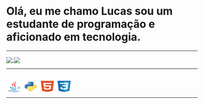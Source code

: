 # Olá, eu me chamo Lucas sou um estudante de programação e aficionado em tecnologia. 
---
<div>
  <a href="https://github.com/LucasSouza67/">
    <img  height="160em" align="center" src="https://github-readme-stats.vercel.app/api?username=LucasSouza67&show_icons=true&theme=dark&show_icons=true*include_all_commits=true"/>
  </a>
    <img height="160em" align="center" src="https://github-readme-stats.vercel.app/api/top-langs/?username=LucasSouza67&layout=compact&langs_count=16&theme=dark" />
</div>

 ---
 
<div style="display: inline_block"><br>
    <img align="center" alt="" height="30" width="40" src="https://raw.githubusercontent.com/devicons/devicon/master/icons/java/java-original.svg">
    <img align="center" alt="" height="30" width="40" src="https://raw.githubusercontent.com/devicons/devicon/master/icons/python/python-original.svg">
    <img align="center" alt="" height="30" width="40" src="https://raw.githubusercontent.com/devicons/devicon/master/icons/html5/html5-plain.svg">
    <img align="center" alt="" height="30" width="40" src="https://raw.githubusercontent.com/devicons/devicon/master/icons/css3/css3-original.svg">
</div>

---

<div>
  <a href="link" target="_blank" rel="noopener noreferrer"><img src="https://img.shields.io/badge/Instagram-E4405F?style=for-the-badge&logo=instagram&logoColor=white" alt="" target="_blank"></a>
  <a href="link" target="_blank" rel="noopener noreferrer"><img src="https://img.shields.io/badge/LinkedIn-0077B5?style=for-the-badge&logo=linkedin&logoColor=white" alt="" target="_blank"></a>
  <a href="link" target="_blank" rel="noopener noreferrer"><img src="https://img.shields.io/badge/Gmail-D14836?style=for-the-badge&logo=gmail&logoColor=white" alt="" target="_blank"></a>
</div>









